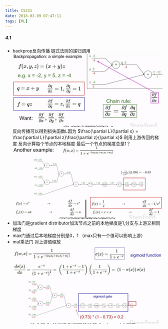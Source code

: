 ```yaml
---
title: CS231
date: 2018-03-09 07:47:11
tags: [ML]
---
```

##### 4.1
- backprop反向传播 链式法则的递归调用
![backprop](/images/backprop.jpg)
反向传播可以得到损失函数L因为
$\frac{\partial L}{\partial x} = \frac{\partial L}{\partial z}\frac{\partial z}{\partial x}$
利用上游传回的梯度 反向计算每个节点的本地梯度 最后一个节点的梯度总是1？
![backprop](/images/backpropexample.jpg)
- 加法门是gradient distributor加法节点之前的本地梯度是1,分支与上游又相同梯度
- max门通过后本地梯度分别是0，1 （max只有一个值可以影响上游）
- mul乘法门 对上游值缩放
![backprop](/images/sigmoid.jpg)

  